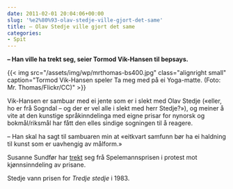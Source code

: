 ```yaml
---
date: 2011-02-01 20:04:06+00:00
slug: '%e2%80%93-olav-stedje-ville-gjort-det-same'
title: – Olav Stedje ville gjort det same
categories:
- Spit
---
```


**– Han ville ha trekt seg, seier Tormod Vik-Hansen til bepsays.**

<!--more-->

{{< img src="/assets/img/wp/mrthomas-bs400.jpg" class="alignright small" caption="Tormod Vik-Hansen speler Ta meg med på ei Yoga-matte. (Foto: Mr. Thomas/Flickr/CC)" >}}

Vik-Hansen er sambuar med ei jente som er i slekt med Olav Stedje («eller, ho er frå Sogndal – og der er vel alle i slekt med herr Stedje?»), og meiner å vite at den kunstige språkinndelinga med eigne prisar for nynorsk og bokmål/riksmål har fått den elles sindige sogningen til å reagere.

– Han skal ha sagt til sambuaren min at «eitkvart samfunn bør ha ei haldning til kunst som er uavhengig av målform.»

Susanne Sundfør har [trekt](http://www.tv2underholdning.no/gkn/susanne-sundfoer-trekker-seg-fra-spellemann-i-protest-3392749.html) seg frå Spelemannsprisen i protest mot kjønnsinndeling av prisane.

Stedje vann prisen for _Tredje stedje_ i 1983.
